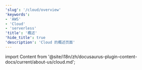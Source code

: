 ```yaml
---
'slug': '/cloud/overview'
'keywords':
- 'AWS'
- 'Cloud'
- 'serverless'
'title': '概述'
'hide_title': true
'description': 'Cloud 的概述页面'
---
```


import Content from '@site/i18n/zh/docusaurus-plugin-content-docs/current/about-us/cloud.md';

<Content />
